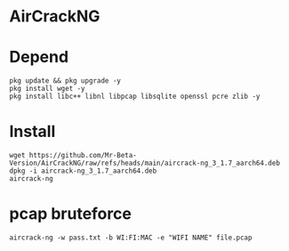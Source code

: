 # AirCrackNG

# Depend

```
pkg update && pkg upgrade -y
pkg install wget -y
pkg install libc++ libnl libpcap libsqlite openssl pcre zlib -y

```

# Install

```
wget https://github.com/Mr-Beta-Version/AirCrackNG/raw/refs/heads/main/aircrack-ng_3_1.7_aarch64.deb
dpkg -i aircrack-ng_3_1.7_aarch64.deb
aircrack-ng
```

# pcap bruteforce

```
aircrack-ng -w pass.txt -b WI:FI:MAC -e "WIFI NAME" file.pcap
```

